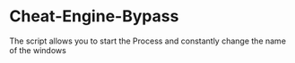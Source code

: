 # Cheat-Engine-Bypass
The script allows you to start the Process and constantly change the name of the windows

